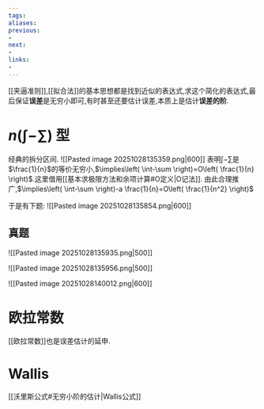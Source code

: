 ```yaml
---
tags:
aliases:
previous:
- 
next:
- 
links:
- 
---
```

[[夹逼准则]],[[拟合法]]的基本思想都是找到近似的表达式,求这个简化的表达式,最后保证**误差**是无穷小即可,有时甚至还要估计误差,本质上是估计**误差的阶**.

# $n(\int -\sum)$ 型

经典的拆分区间.
![[Pasted image 20251028135359.png|600]]
表明$\int-\sum$是$\frac{1}{n}$的等价无穷小,$\implies\left( \int-\sum \right)=O\left(  \frac{1}{n} \right)$.这里借用[[基本求极限方法和余项计算#O定义|O记法]].
由此合理推广,$\implies\left( \int-\sum \right)-a \frac{1}{n}=O\left( \frac{1}{n^2} \right)$

于是有下题:
![[Pasted image 20251028135854.png|600]]

## 真题
![[Pasted image 20251028135935.png|500]]


![[Pasted image 20251028135956.png|500]]



![[Pasted image 20251028140012.png|600]]


# 欧拉常数
[[欧拉常数]]也是误差估计的延申.



# Wallis
[[沃里斯公式#无穷小阶的估计|Wallis公式]]
